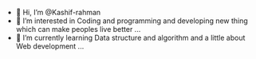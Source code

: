 - 👋 Hi, I’m @Kashif-rahman
- 👀 I’m interested in Coding and programming and developing new thing which can make peoples live better ...
- 🌱 I’m currently learning Data structure and algorithm and a little about Web development ...

<!---
Kashif-rahman03/Kashif-rahman03 is a ✨ special ✨ repository because its `README.md` (this file) appears on your GitHub profile.
You can click the Preview link to take a look at your changes.
--->
